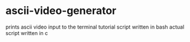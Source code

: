 # ascii-video-generator
prints ascii video input to the terminal
tutorial script written in bash
actual script written in c
